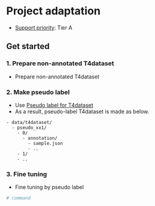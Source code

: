 # Project adaptation

- [Support priority](https://github.com/tier4/autoware-ml/blob/main/docs/design/autoware_ml_design.md#support-priority): Tier A

## Get started
### 1. Prepare non-annotated T4dataset

- Prepare non-annotated T4dataset

### 2. Make pseudo label

- Use [Pseudo label for T4dataset](/tools/t4dataset_pseudo_label_3d/)
- As a result, pseudo-label T4dataset is made as below.

```
- data/t4dataset/
  - pseudo_xx1/
    - 0/
      - annotation/
        - sample.json
        - ..
    - 1/
    - ..
```

### 3. Fine tuning

- Fine tuning by pseudo label

```sh
# command
```
